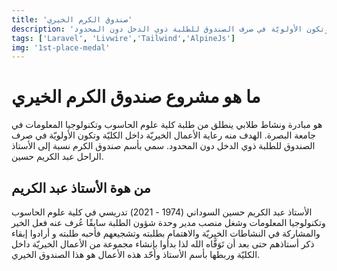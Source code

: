 ```yaml
---
title: 'صندوق الكرم الخيري'
description: 'الهدف منه رعاية الأعمال الخيريّة داخل الكليّة وتكون الأولويّة في صرف الصندوق للطلبة ذوي الدخل دون المحدود.'
tags: ['Laravel', 'Livwire','Tailwind','AlpineJs']
img: '1st-place-medal'
---
```

# ما هو مشروع صندوق الكرم الخيري

هو مبادرة ونشاط طلابي ينطلق من طلبة كلية علوم الحاسوب وتكنولوجيا المعلومات في جامعة البصرة. الهدف
منه رعاية الأعمال الخيريّة داخل الكليّة وتكون الأولويّة في صرف الصندوق للطلبة ذوي الدخل دون المحدود.
سمي بأسم صندوق الكرم نسبة إلى الأستاذ الراحل عبد الكريم حسين.

## من هوة الأستاذ عبد الكريم

الأستاذ عبد الكريم حسين السوداني (1974 - 2021) تدريسي في كلية علوم الحاسوب وتكنولوجيا المعلومات وشغل
منصب مدير وحدة شؤون الطلبة سابقًا عُرف عنه فعل الخير والمشاركة في النشاطات الخيريّة والاهتمام بطلبته
وتشجيعهم فأحبه طلبته و أرادوا إبقاء ذكر أستاذهم حتى بعد أن تَوَفَّاه الله لذا بدأوا بإنشاء مجموعة من
الأعمال الخيريّة داخل الكليّة وربطها بأسم الأستاذ وأحّد هذه الأعمال هو هذا الصندوق الخيري.